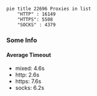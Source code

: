 
```mermaid
pie title 22696 Proxies in list
    "HTTP" : 16149
    "HTTPS": 5508
    "SOCKS" : 4379
```

### Some Info
#### Average Timeout

- mixed: 4.6s
- http: 2.6s
- https: 7.6s
- socks: 6.2s